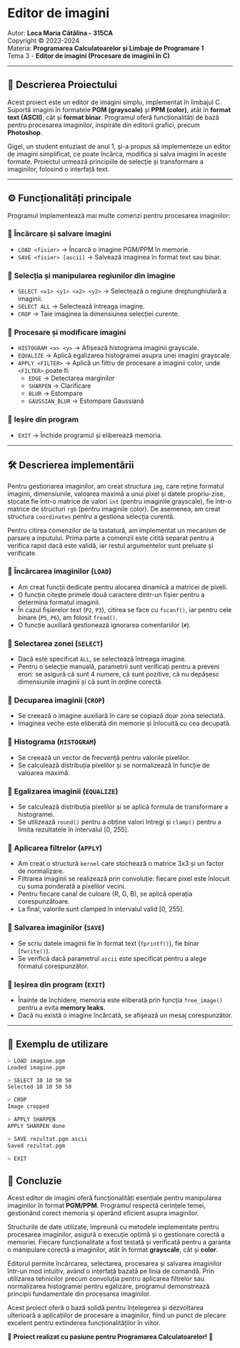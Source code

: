 # **Editor de imagini**
Autor: **Leca Maria Cătălina - 315CA**  
Copyright © 2023-2024  
Materia: **Programarea Calculatoarelor și Limbaje de Programare 1**  
Tema 3 - **Editor de imagini (Procesare de imagini în C)**  

---

## 📖 **Descrierea Proiectului**
Acest proiect este un editor de imagini simplu, implementat în limbajul C. Suportă imagini în formatele **PGM (grayscale)** și **PPM (color)**, atât în **format text (ASCII)**, cât și **format binar**. Programul oferă funcționalități de bază pentru procesarea imaginilor, inspirate din editorii grafici, precum **Photoshop**.

Gigel, un student entuziast de anul 1, și-a propus să implementeze un editor de imagini simplificat, ce poate încărca, modifica și salva imagini în aceste formate. Proiectul urmează principiile de selecție și transformare a imaginilor, folosind o interfață text.

---

## ⚙️ **Funcționalități principale**
Programul implementează mai multe comenzi pentru procesarea imaginilor:

### 🔹 **Încărcare și salvare imagini**
- `LOAD <fisier>` → Încarcă o imagine PGM/PPM în memorie.
- `SAVE <fisier> [ascii]` → Salvează imaginea în format text sau binar.

### 🔹 **Selecția și manipularea regiunilor din imagine**
- `SELECT <x1> <y1> <x2> <y2>` → Selectează o regiune dreptunghiulară a imaginii.
- `SELECT ALL` → Selectează întreaga imagine.
- `CROP` → Taie imaginea la dimensiunea selecției curente.

### 🔹 **Procesare și modificare imagini**
- `HISTOGRAM <x> <y>` → Afișează histograma imaginii grayscale.
- `EQUALIZE` → Aplică egalizarea histogramei asupra unei imagini grayscale.
- `APPLY <FILTER>` → Aplică un filtru de procesare a imaginii color, unde `<FILTER>` poate fi:
  - `EDGE` → Detectarea marginilor
  - `SHARPEN` → Clarificare
  - `BLUR` → Estompare
  - `GAUSSIAN_BLUR` → Estompare Gaussiană

### 🔹 **Ieșire din program**
- `EXIT` → Închide programul și eliberează memoria.

---

## 🛠️ **Descrierea implementării**
Pentru gestionarea imaginilor, am creat structura `img`, care reține formatul imaginii, dimensiunile, valoarea maximă a unui pixel și datele propriu-zise, stocate fie într-o matrice de valori `int` (pentru imaginile grayscale), fie într-o matrice de structuri `rgb` (pentru imaginile color). De asemenea, am creat structura `coordinates` pentru a gestiona selecția curentă.

Pentru citirea comenzilor de la tastatură, am implementat un mecanism de parsare a inputului. Prima parte a comenzii este citită separat pentru a verifica rapid dacă este validă, iar restul argumentelor sunt preluate și verificate.

### 🔹 **Încărcarea imaginilor (`LOAD`)**
- Am creat funcții dedicate pentru alocarea dinamică a matricei de pixeli.
- O funcție citește primele două caractere dintr-un fișier pentru a determina formatul imaginii.
- În cazul fișierelor text (`P2`, `P3`), citirea se face cu `fscanf()`, iar pentru cele binare (`P5`, `P6`), am folosit `fread()`.
- O funcție auxiliară gestionează ignorarea comentariilor (`#`).

### 🔹 **Selectarea zonei (`SELECT`)**
- Dacă este specificat `ALL`, se selectează întreaga imagine.
- Pentru o selecție manuală, parametrii sunt verificați pentru a preveni erori: se asigură că sunt 4 numere, că sunt pozitive, că nu depășesc dimensiunile imaginii și că sunt în ordine corectă.

### 🔹 **Decuparea imaginii (`CROP`)**
- Se creează o imagine auxiliară în care se copiază doar zona selectată.
- Imaginea veche este eliberată din memorie și înlocuită cu cea decupată.

### 🔹 **Histograma (`HISTOGRAM`)**
- Se creează un vector de frecvență pentru valorile pixelilor.
- Se calculează distribuția pixelilor și se normalizează în funcție de valoarea maximă.

### 🔹 **Egalizarea imaginii (`EQUALIZE`)**
- Se calculează distribuția pixelilor și se aplică formula de transformare a histogramei.
- Se utilizează `round()` pentru a obține valori întregi și `clamp()` pentru a limita rezultatele în intervalul [0, 255].

### 🔹 **Aplicarea filtrelor (`APPLY`)**
- Am creat o structură `kernel` care stochează o matrice 3x3 și un factor de normalizare.
- Filtrarea imaginii se realizează prin convoluție: fiecare pixel este înlocuit cu suma ponderată a pixelilor vecini.
- Pentru fiecare canal de culoare (R, G, B), se aplică operația corespunzătoare.
- La final, valorile sunt clamped în intervalul valid [0, 255].

### 🔹 **Salvarea imaginilor (`SAVE`)**
- Se scriu datele imaginii fie în format text (`fprintf()`), fie binar (`fwrite()`).
- Se verifică dacă parametrul `ascii` este specificat pentru a alege formatul corespunzător.

### 🔹 **Ieșirea din program (`EXIT`)**
- Înainte de închidere, memoria este eliberată prin funcția `free_image()` pentru a evita **memory leaks**.
- Dacă nu există o imagine încărcată, se afișează un mesaj corespunzător.

---

## 🏁 **Exemplu de utilizare**
```bash
> LOAD imagine.pgm
Loaded imagine.pgm

> SELECT 10 10 50 50
Selected 10 10 50 50

> CROP
Image cropped

> APPLY SHARPEN
APPLY SHARPEN done

> SAVE rezultat.pgm ascii
Saved rezultat.pgm

> EXIT
```

## 🎯 **Concluzie**
Acest editor de imagini oferă funcționalități esențiale pentru manipularea imaginilor în format **PGM/PPM**. Programul respectă cerințele temei, gestionând corect memoria și operând eficient asupra imaginilor.

Structurile de date utilizate, împreună cu metodele implementate pentru procesarea imaginilor, asigură o execuție optimă și o gestionare corectă a memoriei. Fiecare funcționalitate a fost testată și verificată pentru a garanta o manipulare corectă a imaginilor, atât în format **grayscale**, cât și **color**.

Editorul permite încărcarea, selectarea, procesarea și salvarea imaginilor într-un mod intuitiv, având o interfață bazată pe linia de comandă. Prin utilizarea tehnicilor precum convoluția pentru aplicarea filtrelor sau normalizarea histogramei pentru egalizare, programul demonstrează principii fundamentale din procesarea imaginilor.

Acest proiect oferă o bază solidă pentru înțelegerea și dezvoltarea ulterioară a aplicațiilor de procesare a imaginilor, fiind un punct de plecare excelent pentru extinderea funcționalităților în viitor.

🚀 **Proiect realizat cu pasiune pentru Programarea Calculatoarelor!** 🚀

